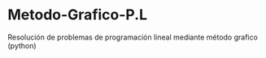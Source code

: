 # Metodo-Grafico-P.L
Resolución de problemas de programación lineal mediante método grafico (python)
